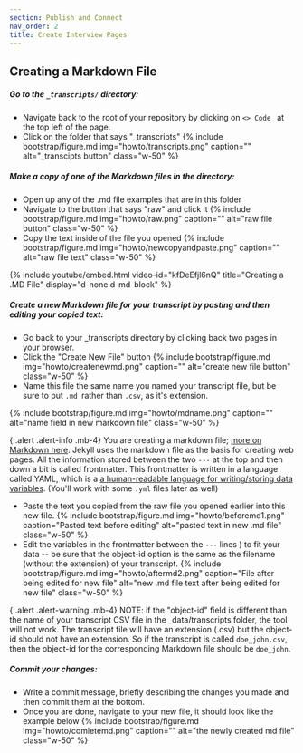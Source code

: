 ```yaml
---
section: Publish and Connect
nav_order: 2
title: Create Interview Pages
---
```


## Creating a Markdown File

##### Go to the `_transcripts/` directory: 

- Navigate back to the root of your repository by clicking on `<> Code ` at the top left of the page.
- Click on the folder that says "_transcripts" 
{% include bootstrap/figure.md img="howto/transcripts.png" caption="" alt="_transcipts button" class="w-50" %}

##### Make a copy of one of the Markdown files in the directory: 

- Open up any of the .md file examples that are in this folder
- Navigate to the button that says "raw" and click it
{% include bootstrap/figure.md img="howto/raw.png" caption="" alt="raw file button" class="w-50" %}
- Copy the text inside of the file you opened
{% include bootstrap/figure.md img="howto/newcopyandpaste.png" caption="" alt="raw file text" class="w-50" %}

{% include youtube/embed.html  video-id="kfDeEfjl6nQ" title="Creating a .MD File" display="d-none d-md-block" %}


##### Create a new Markdown file for your transcript by pasting and then editing your copied text:  

- Go back to your _transcripts directory by clicking back two pages in your browser.
- Click the "Create New File" button
{% include bootstrap/figure.md img="howto/createnewmd.png" caption="" alt="create new file button" class="w-50" %}
- Name this file the same name you named your transcript file, but be sure to put `.md `rather than `.csv`, as it's extension.  

{% include bootstrap/figure.md img="howto/mdname.png" caption="" alt="name field in new markdown file" class="w-50" %}

{:.alert .alert-info .mb-4}
You are creating a markdown file; [more on Markdown here](https://www.markdownguide.org/). 
Jekyll uses the markdown file as the basis for creating web pages. All the information stored between the two `---` at the top and then down a bit is called frontmatter. This frontmatter is written in a language called YAML, which is a [a human-readable language for writing/storing data variables](https://en.wikipedia.org/wiki/YAML). (You'll work with some `.yml` files later as well)

- Paste the text you copied from the raw file you opened earlier into this new file.
{% include bootstrap/figure.md img="howto/beforemd1.png" caption="Pasted text before editing" alt="pasted text in new .md file" class="w-50" %}
- Edit the variables in the frontmatter between the `---` lines ) to fit your data -- be sure that the object-id option is the same as the filename (without the extension) of your transcript. 
{% include bootstrap/figure.md img="howto/aftermd2.png" caption="File after being edited for new file" alt="new .md file text after being edited for new file" class="w-50" %}

{:.alert .alert-warning .mb-4}
NOTE: if the "object-id" field is different than the name of your transcript CSV file in the _data/transcripts folder, the tool will not work. The transcript file will have an extension (.csv) but the object-id should not have an extension. So if the transcript is called `doe_john.csv`, then the object-id for the corresponding Markdown file should be `doe_john`.

##### Commit your changes:

- Write a commit message, briefly describing the changes you made and then commit them at the bottom.
- Once you are done, navigate to your new file, it should look like the example below
{% include bootstrap/figure.md img="howto/comletemd.png" caption="" alt="the newly created md file" class="w-50" %}

